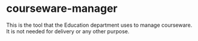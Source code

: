 # courseware-manager
This is the tool that the Education department uses to manage courseware. It is not needed for delivery or any other purpose.

